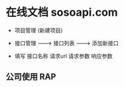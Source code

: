 # 在线文档 sosoapi.com

* 项目管理 (新建项目)

* 接口管理 ---> 接口列表 ---> 添加新接口

* 填写 接口名称 请求url 请求参数 响应参数

## 公司使用 RAP